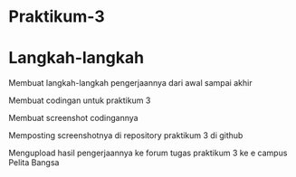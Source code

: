 # Praktikum-3
# Langkah-langkah
<P> Membuat langkah-langkah pengerjaannya dari awal sampai akhir  </P>
<P> Membuat codingan untuk praktikum 3    </P>
<P> Membuat screenshot codingannya  </P>
<P> Memposting screenshotnya di repository praktikum 3 di github    </P>
<P> Mengupload hasil pengerjaannya ke forum tugas praktikum 3 ke e campus Pelita Bangsa  </P> 
